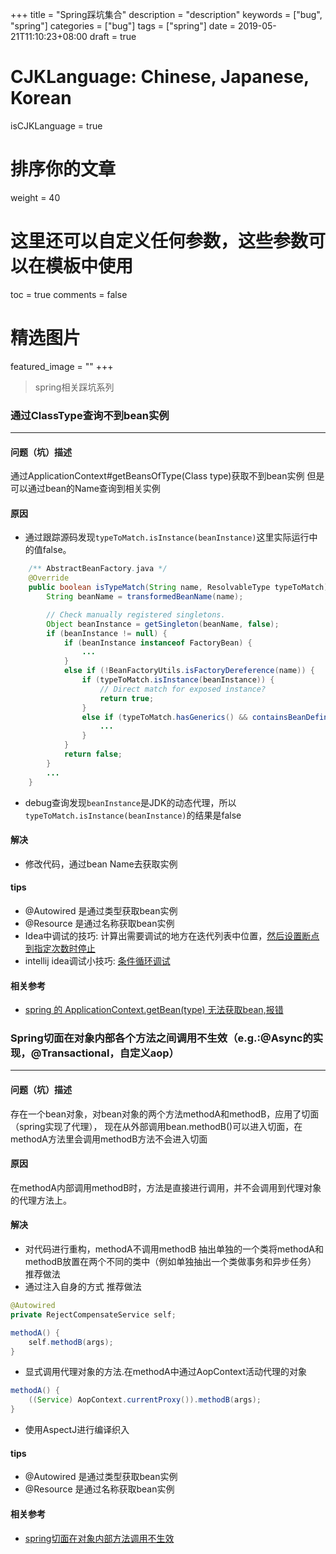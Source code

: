 +++
title = "Spring踩坑集合"
description = "description"
keywords = ["bug", "spring"]
categories = ["bug"]
tags = ["spring"]
date = 2019-05-21T11:10:23+08:00
draft = true
# CJKLanguage: Chinese, Japanese, Korean
isCJKLanguage = true
# 排序你的文章
weight = 40

# 这里还可以自定义任何参数，这些参数可以在模板中使用
toc = true
comments = false
# 精选图片
featured_image = ""
+++
    
> spring相关踩坑系列  
<!--more-->
### 通过ClassType查询不到bean实例
---

#### 问题（坑）描述
通过ApplicationContext#getBeansOfType(Class<T> type)获取不到bean实例
但是可以通过bean的Name查询到相关实例

#### 原因
- 通过跟踪源码发现`typeToMatch.isInstance(beanInstance)`这里实际运行中的值false。
``` java 
    /** AbstractBeanFactory.java */
	@Override
	public boolean isTypeMatch(String name, ResolvableType typeToMatch) throws NoSuchBeanDefinitionException {
		String beanName = transformedBeanName(name);

		// Check manually registered singletons.
		Object beanInstance = getSingleton(beanName, false);
		if (beanInstance != null) {
			if (beanInstance instanceof FactoryBean) {
			    ...
			}
			else if (!BeanFactoryUtils.isFactoryDereference(name)) {
				if (typeToMatch.isInstance(beanInstance)) {
					// Direct match for exposed instance?
					return true;
				}
				else if (typeToMatch.hasGenerics() && containsBeanDefinition(beanName)) {
				    ...
				}
			}
			return false;
		}
		...
	}
```
- debug查询发现`beanInstance`是JDK的动态代理，所以`typeToMatch.isInstance(beanInstance)`的结果是false

#### 解决
- 修改代码，通过bean Name去获取实例

#### tips
- @Autowired 是通过类型获取bean实例
- @Resource 是通过名称获取bean实例
- Idea中调试的技巧: 计算出需要调试的地方在迭代列表中位置，[然后设置断点到指定次数时停止](https://www.cnblogs.com/shengulong/p/9332360.html)
- intellij idea调试小技巧: [条件循环调试](https://my.oschina.net/u/3777473/blog/1621646)

#### 相关参考
- [spring 的 ApplicationContext.getBean(type) 无法获取bean,报错](http://www.cnblogs.com/zhangchenglzhao/p/9337594.html)

### Spring切面在对象内部各个方法之间调用不生效（e.g.:@Async的实现，@Transactional，自定义aop）
---

#### 问题（坑）描述
存在一个bean对象，对bean对象的两个方法methodA和methodB，应用了切面（spring实现了代理）， 
现在从外部调用bean.methodB()可以进入切面，在methodA方法里会调用methodB方法不会进入切面

#### 原因
在methodA内部调用methodB时，方法是直接进行调用，并不会调用到代理对象的代理方法上。

#### 解决
- 对代码进行重构，methodA不调用methodB 抽出单独的一个类将methodA和methodB放置在两个不同的类中（例如单独抽出一个类做事务和异步任务） 推荐做法
- 通过注入自身的方式 推荐做法
``` java
@Autowired
private RejectCompensateService self;

methodA() {
    self.methodB(args);
}
```
- 显式调用代理对象的方法.在methodA中通过AopContext活动代理的对象 
``` java
methodA() {
    ((Service) AopContext.currentProxy()).methodB(args);
}
```
- 使用AspectJ进行编译织入

#### tips
- @Autowired 是通过类型获取bean实例
- @Resource 是通过名称获取bean实例

#### 相关参考
- [spring切面在对象内部方法调用不生效](https://www.jianshu.com/p/0faa72610c4e)